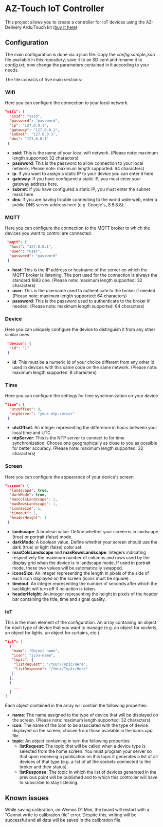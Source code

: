 # AZ-Touch IoT Controller

This project allows you to create a controller for IoT devices using the AZ-Delivery ArduiTouch kit ([buy it here](https://www.az-delivery.de/en/products/az-touch-wandgehauseset-mit-touchscreen-fur-esp8266-und-esp32))

## Configuration

The main configuration is done via a json file. Copy the *config.sample.json* file available in this repository, save it to an SD card and rename it to *config.txt*; now change the parameters contained in it according to your needs.

The file consists of five main sections:

### Wifi

Here you can configure the connection to your local network.

```json
"wifi": {
  "ssid": "ssid",
  "password": "password",
  "ip": "127.0.0.1",
  "gateway": "127.0.0.1",
  "subnet": "127.0.0.1",
  "dns": "127.0.0.1"
 }
 ```

- **ssid**: This is the name of your local wifi network. (Please note: maximum length supported: 32 characters)
- **password**: This is the password to allow connection to your local network. Please note: maximum length supported: 64 characters)
- **ip**: If you want to assign a static IP to your device you can enter it here
- **gateway**: If you have configured a static IP, you must enter your gateway address here.
- **subnet**: If you have configured a static IP, you must enter the subnet mask here.
- **dns**: If you are having trouble connecting to the world wide web, enter a public DNS server address here (e.g. Google's, 8.8.8.8).

### MQTT

Here you can configure the connection to the MQTT broker to which the devices you want to control are connected.

```json
 "mqtt": {
  "host": "127.0.0.1",
  "user": "user",
  "password": "password"
 }
 ```

- **host**: This is the IP address or hostname of the server on which the MQTT broker is listening. The port used for the connection is always the standard 1883 one. (Please note: maximum length supported: 32 characters)
- **user**: This is the username used to authenticate to the broker if needed. (Please note: maximum length supported: 64 characters)
- **password**: This is the password used to authenticate to the broker if needed. (Please note: maximum length supported: 64 characters)

### Device

Here you can uniquely configure the device to distinguish it from any other similar ones.

```json
 "device": {
  "id": "1"
 }
 ```

- **id**: This must be a numeric id of your choice different from any other id used in devices with this same code on the same network. (Please note: maximum length supported: 8 characters)

### Time

Here you can configure the settings for time synchronization on your device

```json
"time": {
  "utcOffset": 0,
  "ntpServer": "your.ntp.server"
 }
```

- **utcOffset**: An integer representing the difference in hours between your local time and UTC
- **ntpServer**: This is the NTP server to connect to for time synchronization. Choose one geographically as close to you as possible for better accuracy. (Please note: maximum length supported: 32 characters)

### Screen

Here you can configure the appearance of your device's screen.

```json
"screen": {
  "landscape": true,
  "darkMode": true,
  "maxColsLandscape": 1,
  "maxRowsLandscape": 1,
  "iconsSize": 1,
  "timeout": 1,
  "headerHeight": 1
 }
 ```

- **landscape**: A boolean value. Define whether your screen is in landscape (true) or portrait (false) mode.
- **darkMode**: A boolean value. Define whether your screen should use the dark (true) or light (false) color set.
- **maxColsLandscape** and **maxRowsLandscape**: Integers indicating respectively the maximum number of columns and rows used by the display grid when the device is in landscape mode. If used in portrait mode, these two values will be automatically swapped.
- **iconsSize**: An integer representing the length in pixels of the side of each icon displayed on the screen (icons must be square).
- **timeout**: An integer representing the number of seconds after which the backlight will turn off if no action is taken.
- **headerHeight**: An integer representing the height in pixels of the header bar containing the title, time and signal quality.

### IoT

This is the main element of the configuration. An array containing an object for each type of device that you want to manage (e.g. an object for sockets, an object for lights, an object for curtains, etc.).

```json
"iot": [
  {
   "name": "Object name",
   "icon": "icon-name",
   "topic": {
    "listRequest": "/Your/Topic/Here",
    "listResponse": "/Your/Topic/Here"
   }
  },
  {
    ...
  }
]
```

Each object contained in the array will contain the following properties:

- **name**: The name assigned to the type of device that will be displayed on the screen. (Please note: maximum length supported: 32 characters)
- **icon**: The name of the icon to be associated with the type of device displayed on the screen, chosen from those available in the *icons.cpp* file.
- **topic**: An object containing in turn the following properties:
  - **listRequest**: The topic that will be called when a device type is selected from the home screen. You must program your server so that upon receiving a publication on this topic it generates a list of all devices of that type (e.g. a list of all the sockets connected to the broker and their status).
  - **listResponse**: The topic in which the list of devices generated in the previous point will be published and to which this controller will have to subscribe to stay listening.

## Known issues

While saving calibration, on Wemos D1 Mini, the board will restart with a "Cannot write to calibration file" error. Despite this, writing will be successful and all data will be saved in the calibration file.
